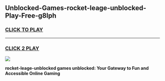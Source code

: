 
## Unblocked-Games-rocket-leage-unblocked-Play-Free-g8lph
<h3>
<a href="https://premium76.site?title=rocket-leage-unblocked&ref=21A">CLICK TO PLAY</a></h3>
<hr>

<h3>
<a href="https://premium76.site?title=rocket-leage-unblocked&ref=21A">CLICK 2 PLAY</a>
  
</h3>

<a href="https://premium76.site?title=rocket-leage-unblocked&ref=21A"><img src="https://clearcache.store/games.png"></a>


**rocket-leage-unblocked games unblocked: Your Gateway to Fun and Accessible Online Gaming**
